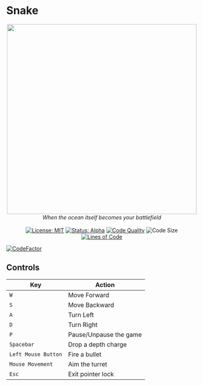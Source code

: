 # Snake
<p align="center">
  <img width="500" src="https://cloud-fv42ar0uj-hack-club-bot.vercel.app/0mariner.png">
  <br>
  <i>When the ocean itself becomes your battlefield</i>
  <br>
  <br>
    <a href="https://github.com/sapientabdullah/mariner/blob/main/LICENSE"><img src="https://img.shields.io/badge/License-MIT-green.svg" alt="License: MIT"></a>
    <a href="#"><img src="https://img.shields.io/badge/status-alpha-red" alt="Status: Alpha"></a>
   <a href="https://www.codefactor.io/repository/github/sapientabdullah/mariner"><img src="https://www.codefactor.io/repository/github/sapientabdullah/mariner/badge" alt="Code Quality"></a>
   <img src="https://img.shields.io/github/languages/code-size/sapientabdullah/mariner" alt="Code Size">
   <a href="https://sonarcloud.io/project/overview?id=sapientabdullah_mariner"><img src="https://sonarcloud.io/api/project_badges/measure?project=sapientabdullah_mariner&metric=ncloc" alt="Lines of Code"></a>
</p>



<p align="center">
 
<a href="https://www.codefactor.io/repository/github/glama001-34/snakeeeee"><img src="https://www.codefactor.io/repository/github/glama001-34/snakeeeee/badge" alt="CodeFactor" /></a>
</p>
<p align="center">



## Controls

| **Key**             | **Action**             |
| ------------------- | ---------------------- |
| `W`                 | Move Forward           |
| `S`                 | Move Backward          |
| `A`                 | Turn Left              |
| `D`                 | Turn Right             |
| `P`                 | Pause/Unpause the game |
| `Spacebar`          | Drop a depth charge    |
| `Left Mouse Button` | Fire a bullet          |
| `Mouse Movement`    | Aim the turret         |
| `Esc`               | Exit pointer lock      |




